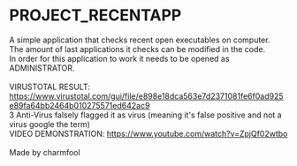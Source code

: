 # PROJECT_RECENTAPP
A simple application that checks recent open executables on computer.<br>
The amount of last applications it checks can be modified in the code.<br>
In order for this application to work it needs to be opened as ADMINISTRATOR.<br>
<br>
VIRUSTOTAL RESULT: https://www.virustotal.com/gui/file/e898e18dca563e7d2371081fe6f0ad925e89fa64bb2464b010275571ed642ac9 <br>
3 Anti-Virus falsely flagged it as virus (meaning it's false positive and not a virus google the term)
<br>
VIDEO DEMONSTRATION: https://www.youtube.com/watch?v=ZpjQf02wtbo
<br>
<br>
Made by charmfool
